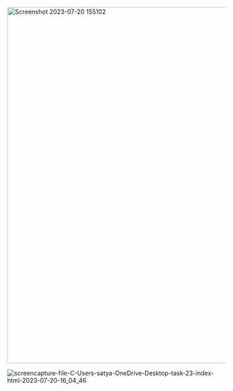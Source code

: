 
<img width="822" alt="Screenshot 2023-07-20 155102" src="https://github.com/satyajit-1997/task-nft/assets/82964946/a62ad3f8-d3cb-4ee9-93f6-dfc70f65e3af">


![screencapture-file-C-Users-satya-OneDrive-Desktop-task-23-index-html-2023-07-20-16_04_46](https://github.com/satyajit-1997/task-nft/assets/82964946/7e380278-f769-4b71-af41-58ed8e3082a4)
